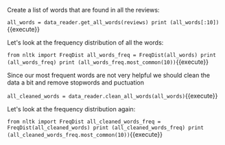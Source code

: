 
Create a list of words that are found in all the reviews:

`all_words = data_reader.get_all_words(reviews)
print (all_words[:10])`{{execute}}

Let's look at the frequency distribution of all the words:

`from nltk import FreqDist
 all_words_freq = FreqDist(all_words)
 print (all_words_freq)
 print (all_words_freq.most_common(10))`{{execute}}
 
Since our most frequent words are not very helpful we should clean the data a bit
and remove stopwords and puctuation

`all_cleaned_words = data_reader.clean_all_words(all_words)`{{execute}}

Let's look at the frequency distribution again:

`from nltk import FreqDist
 all_cleaned_words_freq = FreqDist(all_cleaned_words)
 print (all_cleaned_words_freq)
 print (all_cleaned_words_freq.most_common(10))`{{execute}}
 
 

